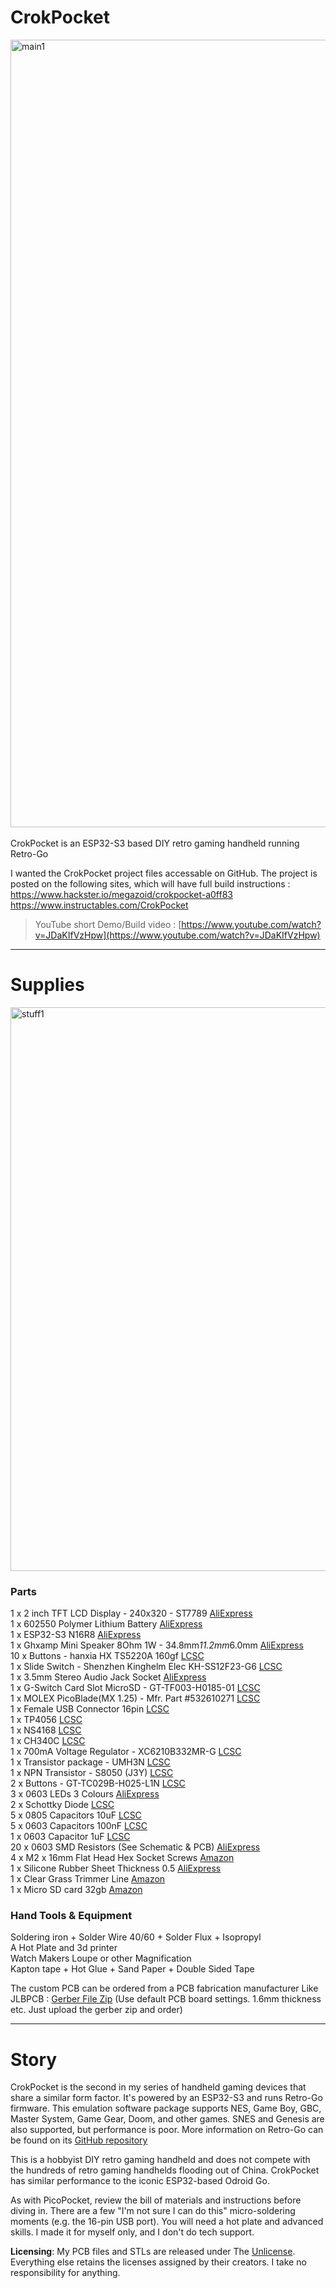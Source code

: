 # CrokPocket

<img width="1842" height="1260" alt="main1" src="https://github.com/user-attachments/assets/4000c8d9-de82-4ac7-8eda-237685f31fbb" />\
\
CrokPocket is an ESP32-S3 based DIY retro gaming handheld running Retro-Go

I wanted the CrokPocket project files accessable on GitHub. The project is posted on the following sites, which will have full build instructions :  
https://www.hackster.io/megazoid/crokpocket-a0ff83  
https://www.instructables.com/CrokPocket

> YouTube short Demo/Build video : [https://www.youtube.com/watch?v=JDaKIfVzHpw](https://www.youtube.com/watch?v=JDaKIfVzHpw)
________________________________________________________________  
  
# Supplies

<img width="1376" height="902" alt="stuff1" src="https://github.com/user-attachments/assets/0238c3aa-a885-400d-9c49-d3193f4bb2eb" />
  
### Parts
1 x 2 inch TFT LCD Display - 240x320 - ST7789 [AliExpress](https://vi.aliexpress.com/item/1005008082410720.html)  
1 x 602550 Polymer Lithium Battery [AliExpress](https://vi.aliexpress.com/item/1005006898814536.html)  
1 x ESP32-S3 N16R8 [AliExpress](https://vi.aliexpress.com/item/1005008168727665.html)  
1 x Ghxamp Mini Speaker 8Ohm 1W - 34.8mm*11.2mm*6.0mm [AliExpress](https://vi.aliexpress.com/item/33035261832.html)  
10 x Buttons - hanxia HX TS5220A 160gf [LCSC](https://lcsc.com/product-detail/Tactile-Switches_hanxia-HX-TS5220A-160gf_C5340185.html)  
1 x Slide Switch - Shenzhen Kinghelm Elec KH-SS12F23-G6 [LCSC](https://lcsc.com/product-detail/Slide-Switches_Shenzhen-Kinghelm-Elec-KH-SS12F23-G6_C5274466.html)  
1 x 3.5mm Stereo Audio Jack Socket [AliExpress](https://vi.aliexpress.com/item/4001057731020.html)  
1 x G-Switch Card Slot MicroSD - GT-TF003-H0185-01 [LCSC](https://lcsc.com/product-detail/SD-Card-Memory-Card-Connector_G-Switch-GT-TF003-H0185-01_C5155563.html)  
1 x MOLEX PicoBlade(MX 1.25) - Mfr. Part #532610271 [LCSC](https://lcsc.com/product-detail/Wire-To-Board-Connector_MOLEX-532610271_C177225.html)  
1 x Female USB Connector 16pin [LCSC](https://lcsc.com/product-detail/USB-Connectors_SHOU-HAN-TYPE-C-16PIN-2MD-073_C2765186.html)  
1 x TP4056 [LCSC](https://lcsc.com/product-detail/Battery-Management_UMW-Youtai-Semiconductor-Co-Ltd-TP4056_C725790.html)  
1 x NS4168 [LCSC](https://lcsc.com/product-detail/Audio-Amplifiers_Shenzhen-Nsiway-Tech-NS4168_C910588.html)  
1 x CH340C [LCSC](https://lcsc.com/product-detail/USB-Converters_WCH-Jiangsu-Qin-Heng-CH340C_C84681.html)  
1 x 700mA Voltage Regulator - XC6210B332MR-G [LCSC](https://lcsc.com/product-detail/Voltage-Regulators-Linear-Low-Drop-Out-LDO-Regulators_Torex-Semicon-XC6210B332MR-G_C47719.html)  
1 x Transistor package - UMH3N [LCSC](https://lcsc.com/product-detail/Digital-Transistors_Jiangsu-Changjing-Electronics-Technology-Co-Ltd-UMH3N_C62892.html)  
1 x NPN Transistor - S8050 (J3Y) [LCSC](https://lcsc.com/product-detail/Bipolar-BJT_Guangdong-Hottech-S8050_C181158.html)  
2 x Buttons - GT-TC029B-H025-L1N [LCSC](https://lcsc.com/product-detail/Tactile-Switches_G-Switch-GT-TC029B-H025-L1N_C843669.html)  
3 x 0603 LEDs 3 Colours [AliExpress](https://vi.aliexpress.com/item/1005005431944057.html)  
2 x Schottky Diode [LCSC](https://lcsc.com/product-detail/Schottky-Diodes_Guangdong-Hottech-SS14L_C190475.html)  
5 x 0805 Capacitors 10uF [LCSC](https://lcsc.com/product-detail/Multilayer-Ceramic-Capacitors-MLCC-SMD-SMT_Samsung-Electro-Mechanics-CL21B106KPQNNNE_C32635.html)  
5 x 0603 Capacitors 100nF [LCSC](https://lcsc.com/product-detail/Multilayer-Ceramic-Capacitors-MLCC-SMD-SMT_YAGEO-CC0603KRX7R9BB104_C14663.html)  
1 x 0603 Capacitor 1uF [LCSC](https://lcsc.com/product-detail/Multilayer-Ceramic-Capacitors-MLCC-SMD-SMT_Samsung-Electro-Mechanics-CL10B105KA8NNNC_C29936.html)  
20 x 0603 SMD Resistors (See Schematic & PCB) [AliExpress](https://vi.aliexpress.com/item/1005006301580629.html?gatewayAdapt=glo2vnm)  
4 x M2 x 16mm Flat Head Hex Socket Screws [Amazon](https://www.amazon.co.uk/FandWay-Countersunk-Machine-Washers-Assortment/dp/B0B7JLDV6V/?th=1)  
1 x Silicone Rubber Sheet Thickness 0.5 [AliExpress](https://vi.aliexpress.com/item/1005006921978058.html)  
1 x Clear Grass Trimmer Line [Amazon](https://www.amazon.co.uk/Oregon-69-482-CL-Round-Strimmer-Trimmers/dp/B07SQKP6B3/)  
1 x Micro SD card 32gb [Amazon](https://www.amazon.com/dp/B0C1Y87VT3?th=1)  

### Hand Tools & Equipment  

Soldering iron + Solder Wire 40/60 + Solder Flux + Isopropyl  
A Hot Plate and 3d printer  
Watch Makers Loupe or other Magnification  
Kapton tape + Hot Glue + Sand Paper + Double Sided Tape  

The custom PCB can be ordered from a PCB fabrication manufacturer Like JLBPCB : [Gerber File Zip](https://github.com/Megazoids-Hut/CrokPocket/tree/main/gerber) (Use default PCB board settings. 1.6mm thickness etc. Just upload the gerber zip and order)
  
________________________________________________________________  
  
# Story

CrokPocket is the second in my series of handheld gaming devices that share a similar form factor. It's powered by an ESP32-S3 and runs Retro-Go firmware. This emulation software package supports NES, Game Boy, GBC, Master System, Game Gear, Doom, and other games. SNES and Genesis are also supported, but performance is poor. More information on Retro-Go can be found on its [GitHub repository](https://github.com/ducalex/retro-go)

This is a hobbyist DIY retro gaming handheld and does not compete with the hundreds of retro gaming handhelds flooding out of China. CrokPocket has similar performance to the iconic ESP32-based Odroid Go.

As with PicoPocket, review the bill of materials and instructions before diving in. There are a few "I'm not sure I can do this" micro-soldering moments (e.g. the 16-pin USB port). You will need a hot plate and advanced skills. I made it for myself only, and I don't do tech support. 

<b>Licensing</b>: My PCB files and STLs are released under The [Unlicense](https://unlicense.org/). Everything else retains the licenses assigned by their creators. I take no responsibility for anything.  
